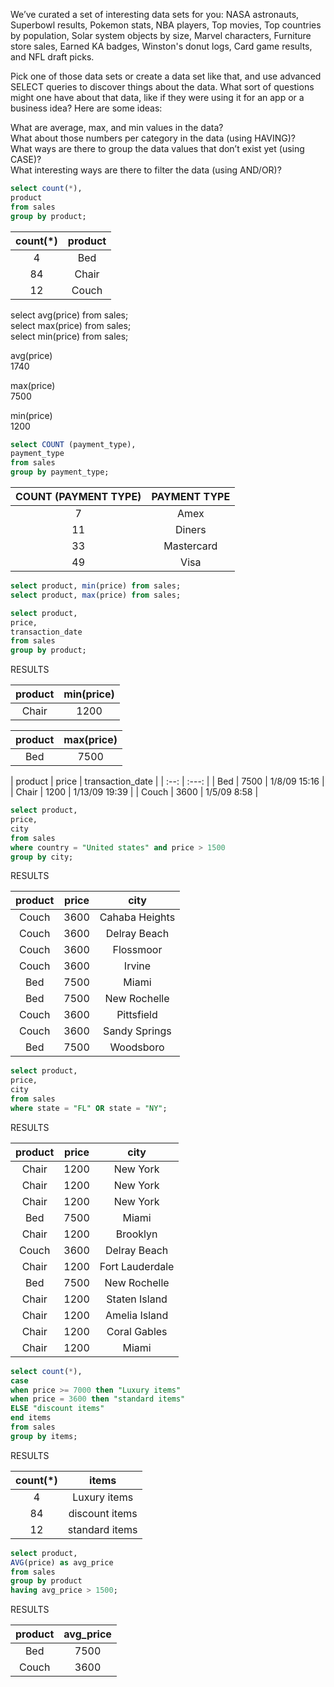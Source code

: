 We’ve curated a set of interesting data sets for you: NASA astronauts, Superbowl results, Pokemon stats, NBA players, Top movies, Top countries by population, Solar system objects by size, Marvel characters, Furniture store sales, Earned KA badges, Winston's donut logs, Card game results, and NFL draft picks.

Pick one of those data sets or create a data set like that, and use advanced SELECT queries to discover things about the data. What sort of questions might one have about that data, like if they were using it for an app or a business idea? Here are some ideas:

What are average, max, and min values in the data?  
What about those numbers per category in the data (using HAVING)?    
What ways are there to group the data values that don’t exist yet (using CASE)?   
What interesting ways are there to filter the data (using AND/OR)?   

```sql
select count(*), 
product
from sales
group by product;
```

| count(*) | product | 
| :--: | :---: |
| 4 |	Bed |
| 84 | Chair |
| 12 | Couch |


select avg(price) from sales;   
select max(price) from sales;    
select min(price) from sales;   

avg(price)      
1740   

max(price)   
7500   

min(price)   
1200   

```sql
select COUNT (payment_type),    
payment_type 
from sales  
group by payment_type;
```
| COUNT (PAYMENT TYPE) | PAYMENT TYPE |
| :--: | :---: |
| 7 |	Amex |
| 11 | Diners |
| 33 | Mastercard |
| 49 | Visa |

```sql
select product, min(price) from sales;
select product, max(price) from sales;
```

```sql
select product,
price,
transaction_date
from sales
group by product;
```
RESULTS

| product |	min(price) |
| :--: | :---: |
| Chair |	1200 |

| product |	max(price)|
| :--: | :---: |
| Bed |	7500 |

| product | price |	transaction_date |
| :--: | :---: |
| Bed |	7500 | 1/8/09 15:16 |
| Chair |	1200 |	1/13/09 19:39 |
| Couch |	3600 |	1/5/09 8:58 |

```sql
select product, 
price, 
city
from sales
where country = "United states" and price > 1500 
group by city;
```
RESULTS

| product |	price	| city |   
| :--: | :---: | :--: |   
| Couch |	3600 | Cahaba Heights |   
| Couch |	3600 | Delray Beach |   
| Couch |	3600 | Flossmoor |   
| Couch |	3600 |	Irvine |   
| Bed |	7500 | Miami |   
| Bed |	7500 | New Rochelle |   
| Couch |	3600 | Pittsfield |   
| Couch |	3600 | Sandy Springs |   
| Bed |	7500 | Woodsboro |   

```sql
select product, 
price, 
city
from sales
where state = "FL" OR state = "NY";
```   
RESULTS 

| product |	price | city |   
| :--: | :---: | :--: |    
| Chair |	1200 | New York |
| Chair |	1200 | New York |
| Chair |	1200 | New York |  
| Bed	| 7500 | Miami |   
| Chair |	1200 | Brooklyn |   
| Couch |	3600 | Delray Beach |   
| Chair |	1200 | Fort Lauderdale |   
| Bed |	7500 | New Rochelle |   
| Chair |	1200 | Staten Island |     
| Chair |	1200 | Amelia Island |  
| Chair |	1200 | Coral Gables |   
| Chair |	1200 | Miami |   

```sql   
select count(*),   
case   
when price >= 7000 then "Luxury items"   
when price = 3600 then "standard items"  
ELSE "discount items"   
end items   
from sales   
group by items;  
```
 RESULTS
 
| count(*) | items |   
| :--: | :---: |   
| 4 |	Luxury items |    
| 84 | discount items |   
| 12 | standard items |  


```sql   
select product,   
AVG(price) as avg_price   
from sales   
group by product   
having avg_price > 1500;   
```   

RESULTS

| product	| avg_price |
| :--: | :---: | 
| Bed |	7500 |
| Couch |	3600 |
